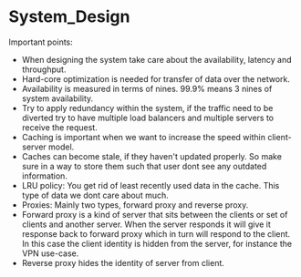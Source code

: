 # System_Design

Important points:
* When designing the system take care about the availability, latency and throughput.
* Hard-core optimization is needed for transfer of data over the network.
* Availability is measured in terms of nines. 99.9% means 3 nines of system availability.
* Try to apply redundancy within the system, if the traffic need to be diverted try to have multiple load balancers and multiple servers to receive the request.
* Caching is important when we want to increase the speed within client-server model.
* Caches can become stale, if they haven't updated properly. So make sure in a way to store them such that user dont see any outdated information.
* LRU policy: You get rid of least recently used data in the cache. This type of data we dont care about much.
* Proxies: Mainly two types, forward proxy and reverse proxy.
* Forward proxy is a kind of server that sits between the clients or set of clients and another server. When the server responds it will give it response back to forward proxy which in turn will respond to the client. In this case the client identity is hidden from the server, for instance the VPN use-case.
* Reverse proxy hides the identity of server from client.
